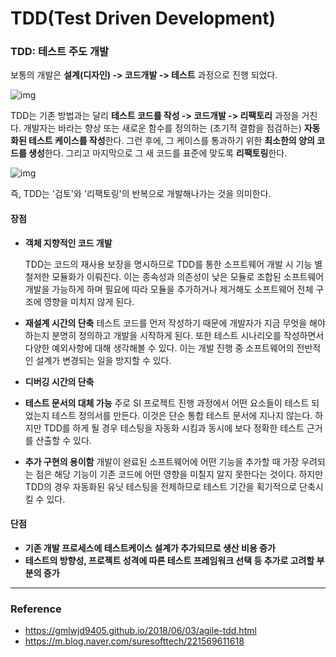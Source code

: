 # TDD(Test Driven Development)

### TDD: 테스트 주도 개발

보통의 개발은 **설계(디자인) -> 코드개발 -> 테스트** 과정으로 진행 되었다. 

![img](https://camo.githubusercontent.com/f014f3b5265f830d23a9c14229e5268ecd19f18be4e8780f5754ad2fe710c2fd/68747470733a2f2f6d626c6f677468756d622d7068696e662e707374617469632e6e65742f4d6a41784e7a41324d6a68664d5455302f4d4441784e446b344e6a41324e5441794e6a55322e7a4b4768355a755967546f547a3670316c57674d435f58623330693775553836596830304e325872704d77672e3862335839634353365f696a7a577958456951466f6d6273574d314a38466c55394c6851326a306e616e6f672e504e472e73757265736f6674746563682f696d6167652e706e673f747970653d77383030)

TDD는 기존 방법과는 달리 **테스트 코드를 작성 -> 코드개발 -> 리팩토리** 과정을 거친다. 개발자는 바라는 향상 또는 새로운 함수를 정의하는 (초기적 결함을 점검하는) **자동화된 테스트 케이스를 작성**한다. 그런 후에, 그 케이스를 통과하기 위한 **최소한의 양의 코드를 생성**한다. 그리고 마지막으로 그 새 코드를 표준에 맞도록 **리팩토링**한다.

![img](https://camo.githubusercontent.com/07390e1aaff7c137eb2723284d7e17628ae26445f48c4384e4a30950b61b6eee/68747470733a2f2f6d626c6f677468756d622d7068696e662e707374617469632e6e65742f4d6a41784e7a41324d6a68664d6a45332f4d4441784e446b344e6a41324e5445784e4467772e667038584639795f5f4b7a37356e3836786b6e495044746854486a3961385130386f63494a49714d523641672e32346a4a615f385f5430516a3034503632465a6263687174386f544e584746534c5549747a4d5039357338672e504e472e73757265736f6674746563682f696d6167652e706e673f747970653d77383030)

즉, TDD는 '검토'와 '리팩토링'의 반복으로 개발해나가는 것을 의미한다.



#### 장점

- **객체 지향적인 코드 개발**

   TDD는 코드의 재사용 보장을 명시하므로 TDD를 통한 소프트웨어 개발 시 기능 별 철저한 모듈화가 이뤄진다. 이는 종속성과 의존성이 낮은 모듈로 조합된 소프트웨어 개발을 가능하게 하며 필요에 따라 모듈을 추가하거나 제거해도 소프트웨어 전체 구조에 영향을 미치지 않게 된다.

- **재설계 시간의 단축**
   테스트 코드를 먼저 작성하기 때문에 개발자가 지금 무엇을 해야하는지 분명히 정의하고 개발을 시작하게 된다. 또한 테스트 시나리오를 작성하면서 다양한 예외사항에 대해 생각해볼 수 있다. 이는 개발 진행 중 소프트웨어의 전반적인 설계가 변경되는 일을 방지할 수 있다.

- **디버깅 시간의 단축**

- **테스트 문서의 대체 가능** 
   주로 SI 프로젝트 진행 과정에서 어떤 요소들이 테스트 되었는지 테스트 정의서를 만든다. 이것은 단순 통합 테스트 문서에 지나지 않는다. 하지만 TDD를 하게 될 경우 테스팅을 자동화 시킴과 동시에 보다 정확한 테스트 근거를 산출할 수 있다.

- **추가 구현의 용이함**
   개발이 완료된 소프트웨어에 어떤 기능을 추가할 때 가장 우려되는 점은 해당 기능이 기존 코드에 어떤 영향을 미칠지 알지 못한다는 것이다. 하지만 TDD의 경우 자동화된 유닛 테스팅을 전제하므로 테스트 기간을 획기적으로 단축시킬 수 있다.

#### 단점

- **기존 개발 프로세스에 테스트케이스 설계가 추가되므로 생산 비용 증가**
- **테스트의 방향성, 프로젝트 성격에 따른 테스트 프레임워크 선택 등 추가로 고려할 부분의 증가**

---

### Reference

- https://gmlwjd9405.github.io/2018/06/03/agile-tdd.html
- https://m.blog.naver.com/suresofttech/221569611618